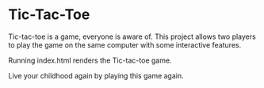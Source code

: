 # Tic-Tac-Toe

Tic-tac-toe is a game, everyone is aware of. This project allows two players
to play the game on the same computer with some interactive features.

Running index.html renders the Tic-tac-toe game.

Live your childhood again by playing this game again.